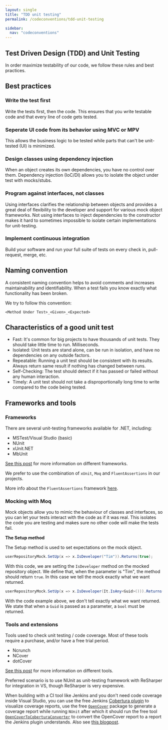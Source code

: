 ```yaml
---
layout: single
title: "TDD unit testing"
permalink: /codeconventions/tdd-unit-testing

sidebar:
  nav: "codeconventions"
---
```


## Test Driven Design (TDD) and Unit Testing

In order maximize testability of our code, we follow these rules and best practices.

## Best practices

### Write the test first

Write the tests first, then the code. This ensures that you write testable code and that every line of code gets tested.

### Seperate UI code from its behavior using MVC or MPV

This allows the business logic to be tested while parts that can't be unit-tested (UI) is minimized.

### Design classes using dependency injection

When an object creates its own dependencies, you have no control over them. Dependency injection (IoC/DI) allows you to isolate the object under test with mocks/stubs.

### Program against interfaces, not classes

Using interfaces clarifies the relationship between objects and provides a great deal of flexibility to the developer and support for various mock object frameworks. Not using interfaces to inject dependencies to the constructor makes it hard to sometimes impossible to isolate certain implementations for unit-testing.

### Implement continuous integration

Build your software and run your full suite of tests on every check in, pull-request, merge, etc.

## Naming convention

A consistent naming convention helps to avoid comments and increases maintainability and identifiability. When a test fails you know exactly what functionality has been broken.

We try to follow this convention:

```
<Method Under Test>_<Given>_<Expected>
```

## Characteristics of a good unit test

- Fast: It's common for big projects to have thousands of unit tests. They should take little time to run. Milliseconds.
- Isolated: Unit tests are stand alone, can be run in isolation, and have no dependencies on any outside factors.
- Repeatable: Running a unit test should be consistent with its results. Always return same result if nothing has changed between runs.
- Self-Checking: The test should detect if it has passed or failed without any human interaction.
- Timely: A unit test should not take a disproportionally long time to write compared to the code being tested.

## Frameworks and tools

### Frameworks

There are several unit-testing frameworks available for .NET, including:

- MSTest/Visual Studio (basic)
- NUnit
- xUnit.NET
- MbUnit

[See this post](https://stackoverflow.com/questions/276829/what-can-i-use-for-good-quality-code-coverage-for-c-net "Stack overflow") for more information on different frameworks.

We prefer to use the combination of `xUnit`, `Moq` and `FluentAssertions` in our projects.

More info about the `FluentAssertions` framework [here](https://fluentassertions.com/).

### Mocking with Moq

Mock objects allow you to mimic the behaviour of classes and interfaces, so you can let your tests interact with the code as if it was real. This isolates the code you are testing and makes sure no other code will make the tests fail.

**The Setup method**

The Setup method is used to set expectations on the mock object.

```csharp
userRepositoryMock.SetUp(x => x.IsDeveloper("Tim")).Returns(true);
```

With this code, we are setting the `IsDeveloper` method on the mocked repository object.
We define that, when the parameter is "Tim", the method should return `true`. In this case we tell the mock exactly what we want returned.

```csharp
userRepositoryMock.SetUp(x => x.IsDeveloper(It.IsAny<Guid>())).Returns(It.IsAny<bool>());
```

With the code example above, we don't tell exactly what we want returned. We state that when a `Guid` is passed as a parameter, a `bool` must be returned.

### Tools and extensions

Tools used to check unit testing / code coverage. Most of these tools require a purchase, and/or have a free trial period.

- Ncrunch
- NCover
- dotCover

[See this post](https://stackoverflow.com/questions/261139/nunit-vs-mbunit-vs-mstest-vs-xunit-net "Stack overflow") for more information on different tools.

Preferred scenario is to use NUnit as unit-testing framework with ReSharper for integration in VS, though ReSharper is very expensive.

When building with a CI tool like Jenkins and you don't need code coverage inside Visual Studio, you can use the free Jenkins [Cobertura plugin](https://wiki.jenkins.io/display/JENKINS/Cobertura+Plugin) to visualize coverage reports, use the free [`OpenCover`](https://www.nuget.org/packages/OpenCover/) package to generate a coverage report while running `NUnit` after which it should run the free tool [`OpenCoverToCoberturaConverter`](https://www.nuget.org/packages/OpenCoverToCoberturaConverter/) to convert the OpenCover report to a report the Jenkins plugin understands. Also see [this blogpost](https://www.swtestacademy.com/jenkins-dotnet-integration/).
